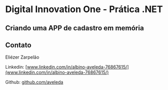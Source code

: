 # Digital Innovation One - Prática .NET

## Criando uma APP de cadastro em memória

## Contato

Eliézer Zarpelão

Linkedin:  [www.linkedin.com/in/albino-aveleda-76867615/](www.linkedin.com/in/albino-aveleda-76867615/)

Github:  [github.com/aveleda](https://github.com/aveleda)

